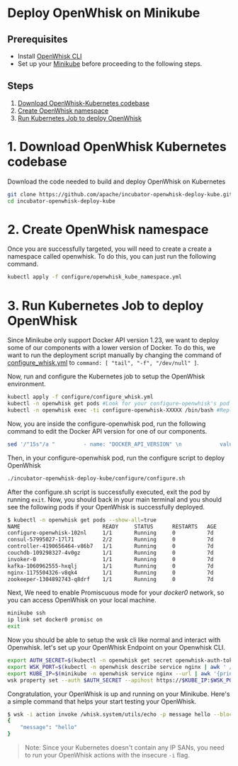 # Deploy OpenWhisk on Minikube

## Prerequisites
- Install [OpenWhisk CLI](https://console.ng.bluemix.net/openwhisk/learn/cli)
- Set up your [Minikube](https://github.com/kubernetes/minikube) before proceeding to the following steps.

## Steps

1. [Download OpenWhisk-Kubernetes codebase](#1-download-openwhisk-kubernetes-codebase)
2. [Create OpenWhisk namespace](#2-create-openwhisk-namespace)
3. [Run Kubernetes Job to deploy OpenWhisk](#3-run-kubernetes-job-to-deploy-openwhisk)

# 1. Download OpenWhisk Kubernetes codebase
Download the code needed to build and deploy OpenWhisk on Kubernetes

```bash
git clone https://github.com/apache/incubator-openwhisk-deploy-kube.git
cd incubator-openwhisk-deploy-kube
```

# 2. Create OpenWhisk namespace

Once you are successfully targeted, you will need to create a create a namespace called openwhisk. To do this, you can just run the following command.

```bash
kubectl apply -f configure/openwhisk_kube_namespace.yml
```

# 3. Run Kubernetes Job to deploy OpenWhisk

Since Minikube only support Docker API version 1.23, we want to deploy some of our components with a lower version of Docker. 
To do this, we want to run the deployment script manually by changing the command of [configure_whisk.yml](https://github.com/apache/incubator-openwhisk-deploy-kube/blob/master/configure/configure_whisk.yml)
to `command: [ "tail", "-f", "/dev/null" ]`. 

Now, run and configure the Kubernetes job to setup the OpenWhisk environment.

```bash
kubectl apply -f configure/configure_whisk.yml
kubectl -n openwhisk get pods #Look for your configure-openwhisk's pod name
kubectl -n openwhisk exec -ti configure-openwhisk-XXXXX /bin/bash #Replace configure-openwhisk-XXXXX to your configure-openwhisk's pod name
```

Now, you are inside the configure-openwhisk pod, run the following command to edit the Docker API version for one of our components.

```bash
sed '/"15s"/a "         - name: "DOCKER_API_VERSION" \n            value: "1.23"' /incubator-openwhisk-deploy-kube/ansible-kube/environments/kube/files/invoker.yml
```

Then, in your configure-openwhisk pod, run the configure script to deploy OpenWhisk

```bash
./incubator-openwhisk-deploy-kube/configure/configure.sh
```

After the configure.sh script is successfully executed, exit the pod by running `exit`. Now, you should back in your main terminal and you should see the following pods if your OpenWhisk is successfully deployed.

```bash
$ kubectl -n openwhisk get pods --show-all=true
NAME                          READY     STATUS      RESTARTS   AGE
configure-openwhisk-102nl     1/1       Running     0          7d
consul-57995027-17l71         2/2       Running     0          7d
controller-4190656464-v86b7   1/1       Running     0          7d
couchdb-109298327-4v0gz       1/1       Running     0          7d
invoker-0                     1/1       Running     0          7d
kafka-1060962555-hxqlj        1/1       Running     0          7d
nginx-1175504326-v8qk4        1/1       Running     0          7d
zookeeper-1304892743-q8drf    1/1       Running     0          7d
```

Next, We need to enable Promiscuous mode for your *docker0* network, so you can access OpenWhisk on your local machine.

```bash
minikube ssh
ip link set docker0 promisc on
exit
```

Now you should be able to setup the wsk cli like normal and interact with Openwhisk. let's set up your OpenWhisk Endpoint on your Openwhisk CLI.

```bash
export AUTH_SECRET=$(kubectl -n openwhisk get secret openwhisk-auth-tokens -o yaml | awk ' /auth_whisk_system/ {print $2}' | base64 --decode)
export WSK_PORT=$(kubectl -n openwhisk describe service nginx | awk ' /https-api/ && /NodePort/ {print substr($3,0,5)}')
export KUBE_IP=$(minikube -n openwhisk service nginx --url | awk '{print substr($1,8,14);exit}')
wsk property set --auth $AUTH_SECRET --apihost https://$KUBE_IP:$WSK_PORT
```
Congratulation, your OpenWhisk is up and running on your Minikube. Here's a simple command that helps your start testing your OpenWhisk.

```bash
$ wsk -i action invoke /whisk.system/utils/echo -p message hello --blocking --result 
{
    "message": "hello"
}
```
> Note: Since your Kubernetes doesn't contain any IP SANs, you need to run your OpenWhisk actions with the insecure `-i` flag.


